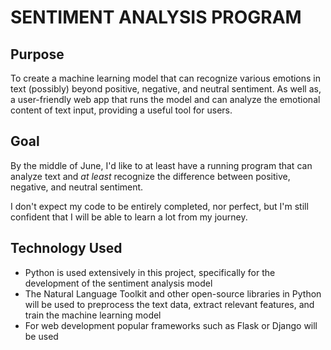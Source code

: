 # SENTIMENT ANALYSIS PROGRAM

## Purpose
To create a machine learning model that can recognize various emotions in text (possibly) beyond positive, negative, and neutral sentiment. As well as, a user-friendly web app that runs the model and can analyze the emotional content of text input, providing a useful tool for users.

## Goal
By the middle of June, I'd like to at least have a running program that can analyze text and _at least_ recognize the difference between positive, negative, and neutral sentiment. 

I don't expect my code to be entirely completed, nor perfect, but I'm still confident that I will be able to learn a lot from my journey.  


## Technology Used
- Python is used extensively in this project, specifically for the development of the sentiment analysis model
- The Natural Language Toolkit and other open-source libraries in Python will be used to preprocess the text data, extract relevant features, and train the machine learning model
- For web development popular frameworks such as Flask or Django will be used
